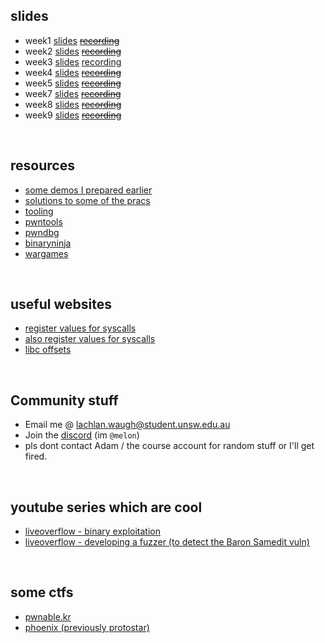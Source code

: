 ## slides
* week1 [slides](1) [~~recording~~]()
* week2 [slides](2) [~~recording~~]()
* week3 [slides](3) [recording](https://youtu.be/a-cwmrc7sjo)
* week4 [slides](4) ~~[recording]()~~
* week5 [slides](5) ~~[recording]()~~
* week7 [slides](7) ~~[recording]()~~
* week8 [slides](8) ~~[recording]()~~
* week9 [slides](9) ~~[recording]()~~

&nbsp;

## resources
* [some demos I prepared earlier](https://github.com/lachlan-waugh/demos)
* [solutions to some of the pracs](https://github.com/lachlan-waugh/6447-Labs)
* [tooling](resources/tooling)
* [pwntools](resources/pwntools)
* [pwndbg](resources/pwndbg)
* [binaryninja](resources/binja)
* [wargames](resources/wargames)

&nbsp;

## useful websites
* [register values for syscalls](http://cgi.cse.unsw.edu.au/~z5164500/syscall/)
* [also register values for syscalls](https://syscalls.w3challs.com/?arch=x86)
* [libc offsets](https://libc.blukat.me)

&nbsp;

## Community stuff
* Email me @ [lachlan.waugh@student.unsw.edu.au]()
* Join the [discord](TODO) (im `@melon`)
* pls dont contact Adam / the course account for random stuff or I'll get fired.

&nbsp;

## youtube series which are cool
* [liveoverflow - binary exploitation](https://www.youtube.com/watch?v=iyAyN3GFM7A&list=PLhixgUqwRTjxglIswKp9mpkfPNfHkzyeN)
* [liveoverflow - developing a fuzzer (to detect the Baron Samedit vuln)](https://www.youtube.com/watch?v=TLa2VqcGGEQ&list=PLhixgUqwRTjy0gMuT4C3bmjeZjuNQyqdx)

&nbsp;

## some ctfs
* [pwnable.kr](http://pwnable.kr/)
* [phoenix (previously protostar)](https://exploit.education/phoenix/)
